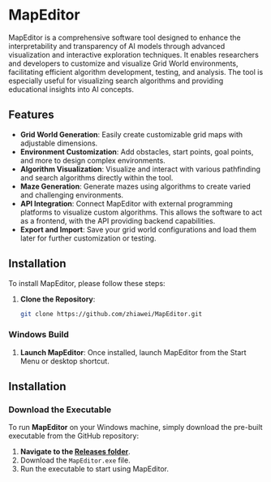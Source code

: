 # MapEditor

MapEditor is a comprehensive software tool designed to enhance the interpretability and transparency of AI models through advanced visualization and interactive exploration techniques. It enables researchers and developers to customize and visualize Grid World environments, facilitating efficient algorithm development, testing, and analysis. The tool is especially useful for visualizing search algorithms and providing educational insights into AI concepts.

## Features

- **Grid World Generation**: Easily create customizable grid maps with adjustable dimensions.
- **Environment Customization**: Add obstacles, start points, goal points, and more to design complex environments.
- **Algorithm Visualization**: Visualize and interact with various pathfinding and search algorithms directly within the tool.
- **Maze Generation**: Generate mazes using algorithms to create varied and challenging environments.
- **API Integration**: Connect MapEditor with external programming platforms to visualize custom algorithms. This allows the software to act as a frontend, with the API providing backend capabilities.
- **Export and Import**: Save your grid world configurations and load them later for further customization or testing.

## Installation

To install MapEditor, please follow these steps:

1. **Clone the Repository**:  
   ```bash
   git clone https://github.com/zhiawei/MapEditor.git

### Windows Build

1. **Launch MapEditor**: Once installed, launch MapEditor from the Start Menu or desktop shortcut.

## Installation

### Download the Executable

To run **MapEditor** on your Windows machine, simply download the pre-built executable from the GitHub repository:

1. **Navigate to the [Releases folder](https://github.com/yourusername/your-repo-name/tree/main/build/windows/runner/Release)**.
2. Download the `MapEditor.exe` file.
3. Run the executable to start using MapEditor.

